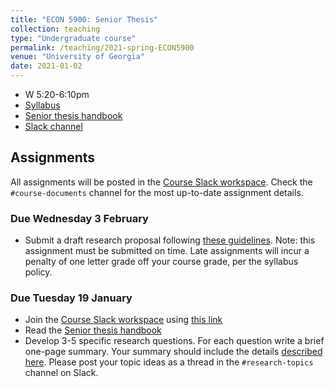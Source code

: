 ```yaml
---
title: "ECON 5900: Senior Thesis"
collection: teaching
type: "Undergraduate course"
permalink: /teaching/2021-spring-ECON5900
venue: "University of Georgia"
date: 2021-01-02
---
```


* W 5:20-6:10pm
* [Syllabus](/files/ECON5900_Research_Group_Sp2021.pdf)
* [Senior thesis handbook](/files/SeniorThesisHandbook.pdf)
* [Slack channel](https://ugaeconsenior-eee6718.slack.com)

## Assignments

All assignments will be posted in the [Course Slack workspace](https://ugaeconsenior-eee6718.slack.com). Check the ```#course-documents``` channel for the most up-to-date assignment details.

<!-- ### Due Friday 8 November

* Submit a *rough draft* of your thesis by 5pm. Subsequently, you will be responsible for providing detailed comments on two of your classmates' drafts. The guidelines for this assignment [are here](/files/RoughDraft_Assignment.pdf).

-->

<!-- ### Due Wednesday October 14

* Submit a draft of your research method and data description following [these guidelines](/files/Methodology_Assignment.pdf). Note: this assignment must be submitted on time. Late assignments will incur a penalty of one letter grade off your course grade, per the syllabus policy. -->

### Due Wednesday 3 February

* Submit a draft research proposal following [these guidelines](/files/Proposal.pdf). 
Note: this assignment must be submitted on time. Late assignments will incur a penalty of one letter grade off your course grade, per the syllabus policy.

### Due Tuesday 19 January

* Join the [Course Slack workspace](https://ugaeconsenior-eee6718.slack.com) using [this link](https://join.slack.com/t/ugaeconsenior-eee6718/shared_invite/zt-kt0vomwy-6_97KU7YONU04INGcHnpqQ)
* Read the [Senior thesis handbook](/files/SeniorThesisHandbook.pdf)
* Develop 3-5 specific research questions. For each question write a brief one-page summary. Your summary should include the details [described here](https://docs.google.com/document/d/1eXqiV2HSCnrptEajU9cy8lCa6xQLvfHJ4YUOdC699eU/edit?usp=sharing). Please post your topic ideas as a thread in the ```#research-topics``` channel on Slack.